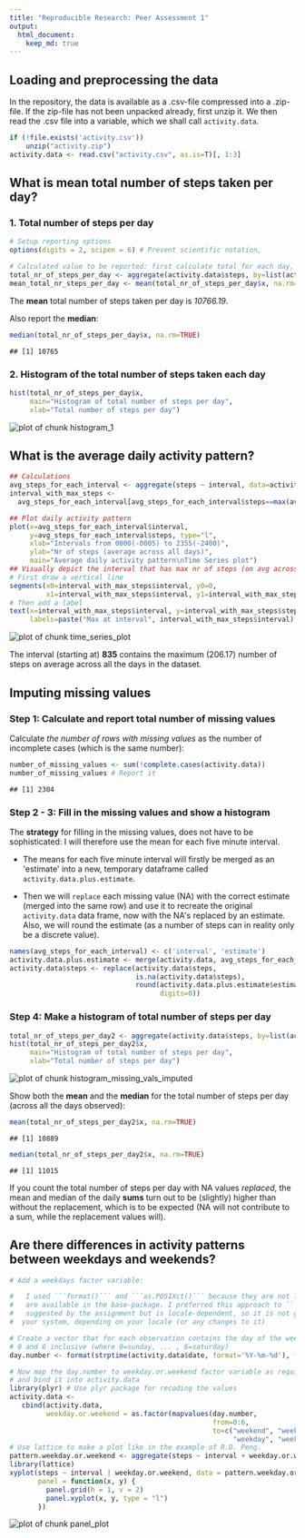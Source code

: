 ```yaml
---
title: "Reproducible Research: Peer Assessment 1"
output: 
  html_document:
    keep_md: true
---
```


## Loading and preprocessing the data

In the repository, the data is available as a .csv-file compressed into a .zip-file. If the zip-file has not been unpacked already, first unzip it. We then read the .csv file into a variable, which we shall call ```activity.data```.


```r
if (!file.exists('activity.csv')) 
    unzip("activity.zip")
activity.data <- read.csv("activity.csv", as.is=T)[, 1:3]
```

## What is mean total number of steps taken per day?

### 1. Total number of steps per day


```r
# Setup reporting options
options(digits = 2, scipen = 6) # Prevent scientific notation,

# Calculated value to be reported: first calculate total for each day, then calculate the mean
total_nr_of_steps_per_day <- aggregate(activity.data$steps, by=list(activity.data$date), FUN=sum)
mean_total_nr_steps_per_day <- mean(total_nr_of_steps_per_day$x, na.rm=TRUE)
```

The **mean** total number of steps taken per day is *10766.19*.

Also report the **median**:

```r
median(total_nr_of_steps_per_day$x, na.rm=TRUE)
```

```
## [1] 10765
```

### 2. Histogram of the total number of steps taken each day

```r
hist(total_nr_of_steps_per_day$x,
     main="Histogram of total number of steps per day",
     xlab="Total number of steps per day")
```

![plot of chunk histogram_1](figure/histogram_1-1.png) 

## What is the average daily activity pattern?


```r
## Calculations
avg_steps_for_each_interval <- aggregate(steps ~ interval, data=activity.data, FUN=mean)
interval_with_max_steps <-
  avg_steps_for_each_interval[avg_steps_for_each_interval$steps==max(avg_steps_for_each_interval$steps),]

## Plot daily activity pattern
plot(x=avg_steps_for_each_interval$interval,
     y=avg_steps_for_each_interval$steps, type="l",
     xlab="Intervals from 0000(-0005) to 2355(-2400)",
     ylab="Nr of steps (average across all days)",
     main="Average daily activity pattern\nTime Series plot")
## Visually depict the interval that has max nr of steps (on avg across all days)
# First draw a vertical line
segments(x0=interval_with_max_steps$interval, y0=0,
         x1=interval_with_max_steps$interval, y1=interval_with_max_steps$steps,col='red')
# Then add a label
text(x=interval_with_max_steps$interval, y=interval_with_max_steps$steps, col='red',
     labels=paste("Max at interval", interval_with_max_steps$interval), pos=4, offset=0.2)
```

![plot of chunk time_series_plot](figure/time_series_plot-1.png) 

The interval (starting at) **835** contains
the maximum (206.17) number of steps on average across all the
days in the dataset.

## Imputing missing values

### Step 1: Calculate and report total number of missing values
Calculate *the number of rows with missing values* as the number of incomplete cases (which is the same number):

```r
number_of_missing_values <- sum(!complete.cases(activity.data))
number_of_missing_values # Report it
```

```
## [1] 2304
```

### Step 2 - 3: Fill in the missing values and show a histogram
The **strategy** for filling in the missing values, does not have to be sophisticated: I will therefore use
the mean for each five minute interval.

* The means for each five minute interval will firstly be merged as an 'estimate' into a new, temporary
dataframe called ```activity.data.plus.estimate```.

* Then we will ```replace``` each missing value (NA) with the correct estimate (merged into the same row) and
use it to recreate the original ```activity.data``` data frame, now with the NA's replaced by an estimate.
Also, we will round the estimate (as a number of steps can in reality only be a discrete value).


```r
names(avg_steps_for_each_interval) <- c('interval', 'estimate')
activity.data.plus.estimate <- merge(activity.data, avg_steps_for_each_interval)
activity.data$steps <- replace(activity.data$steps,
                               is.na(activity.data$steps),
                               round(activity.data.plus.estimate$estimate[is.na(activity.data$steps)],
                                     digits=0))
```

### Step 4: Make a histogram of total number of steps per day


```r
total_nr_of_steps_per_day2 <- aggregate(activity.data$steps, by=list(activity.data$date), FUN=sum)
hist(total_nr_of_steps_per_day2$x,
     main="Histogram of total number of steps per day",
     xlab="Total number of steps per day")
```

![plot of chunk histogram_missing_vals_imputed](figure/histogram_missing_vals_imputed-1.png) 

Show both the **mean** and the **median** for the total number of steps per day (across all the days observed):


```r
mean(total_nr_of_steps_per_day2$x, na.rm=TRUE)
```

```
## [1] 10889
```

```r
median(total_nr_of_steps_per_day2$x, na.rm=TRUE)
```

```
## [1] 11015
```

If you count the total number of steps per day with NA values *replaced*, the mean and median of the daily **sums** turn out to be (slightly) higher than without the replacement, which is to be expected (NA will not contribute to a sum, while the replacement values will).

## Are there differences in activity patterns between weekdays and weekends?


```r
# Add a weekdays factor variable:

#   I used ```format()``` and ```as.POSIXct()``` because they are not locale-specific and
#   are available in the base-package. I preferred this approach to ```weekdays()```, which is
#   suggested by the assignment but is locale-dependent, so it is not guaranteed to work on
#  your system, depending on your locale (or any changes to it)

# Create a vector that for each observation contains the day of the week as a number between
# 0 and 6 inclusive (where 0=sunday, ... , 6=saturday)
day.number <- format(strptime(activity.data$date, format='%Y-%m-%d'), format='%w')

# Now map the day.number to weekday.or.weekend factor variable as required,
# and bind it into activity.data
library(plyr) # Use plyr package for recoding the values
activity.data <-
   cbind(activity.data,
         weekday.or.weekend = as.factor(mapvalues(day.number,
                                                  from=0:6,
                                                  to=c("weekend", "weekday", "weekday", "weekday",
                                                       "weekday", "weekday", "weekend"))))
# Use lattice to make a plot like in the example of R.D. Peng.
pattern.weekday.or.weekend <- aggregate(steps ~ interval + weekday.or.weekend, activity.data, FUN=mean)
library(lattice)
xyplot(steps ~ interval | weekday.or.weekend, data = pattern.weekday.or.weekend, layout = c(1,2),
       panel = function(x, y) {
         panel.grid(h = 1, v = 2)
         panel.xyplot(x, y, type = "l")
       })
```

![plot of chunk panel_plot](figure/panel_plot-1.png) 
